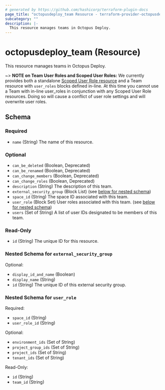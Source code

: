 ```yaml
---
# generated by https://github.com/hashicorp/terraform-plugin-docs
page_title: "octopusdeploy_team Resource - terraform-provider-octopusdeploy"
subcategory: ""
description: |-
  This resource manages teams in Octopus Deploy.
---
```


# octopusdeploy_team (Resource)

This resource manages teams in Octopus Deploy.

~> **NOTE on Team User Roles and Scoped User Roles:** We currently
provides both a standalone [Scoped User Role resource](scoped_user_role.html)
and a Team resource with `user_roles` blocks defined in-line. At this time you 
cannot use a Team with in-line user_roles in conjunction with any Scoped User Role 
resources. Doing so will cause a conflict of user role settings and will overwrite 
user roles.


<!-- schema generated by tfplugindocs -->
## Schema

### Required

- `name` (String) The name of this resource.

### Optional

- `can_be_deleted` (Boolean, Deprecated)
- `can_be_renamed` (Boolean, Deprecated)
- `can_change_members` (Boolean, Deprecated)
- `can_change_roles` (Boolean, Deprecated)
- `description` (String) The description of this team.
- `external_security_group` (Block List) (see [below for nested schema](#nestedblock--external_security_group))
- `space_id` (String) The space ID associated with this team.
- `user_role` (Block Set) User roles associated with this team. (see [below for nested schema](#nestedblock--user_role))
- `users` (Set of String) A list of user IDs designated to be members of this team.

### Read-Only

- `id` (String) The unique ID for this resource.

<a id="nestedblock--external_security_group"></a>
### Nested Schema for `external_security_group`

Optional:

- `display_id_and_name` (Boolean)
- `display_name` (String)
- `id` (String) The unique ID of this external security group.


<a id="nestedblock--user_role"></a>
### Nested Schema for `user_role`

Required:

- `space_id` (String)
- `user_role_id` (String)

Optional:

- `environment_ids` (Set of String)
- `project_group_ids` (Set of String)
- `project_ids` (Set of String)
- `tenant_ids` (Set of String)

Read-Only:

- `id` (String)
- `team_id` (String)
